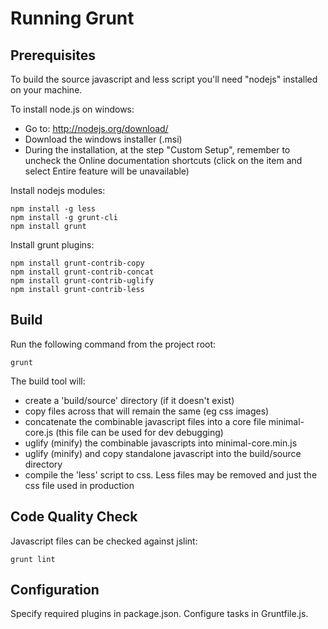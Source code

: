 # Running Grunt

## Prerequisites

To build the source javascript and less script you'll need "nodejs" installed on your machine.

To install node.js on windows:
- Go to: http://nodejs.org/download/
- Download the windows installer (.msi)
- During the installation, at the step "Custom Setup", remember to uncheck the Online documentation shortcuts (click on the item and select Entire feature will be unavailable)

Install nodejs modules:

    npm install -g less
    npm install -g grunt-cli
    npm install grunt

Install grunt plugins:

    npm install grunt-contrib-copy
    npm install grunt-contrib-concat
    npm install grunt-contrib-uglify
    npm install grunt-contrib-less

## Build

Run the following command from the project root:

    grunt

The build tool will: 
- create a 'build/source' directory (if it doesn't exist)
- copy files across that will remain the same (eg css images)
- concatenate the combinable javascript files into a core file minimal-core.js (this file can be used for dev debugging)
- uglify (minify) the combinable javascripts into minimal-core.min.js
- uglify (minify) and copy standalone javascript into the build/source directory 
- compile the 'less' script to css.  Less files may be removed and just the css file used in production

## Code Quality Check

Javascript files can be checked against jslint:

    grunt lint

## Configuration

Specify required plugins in package.json. Configure tasks in Gruntfile.js.